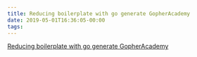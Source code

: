 ```yaml
---
title: Reducing boilerplate with go generate GopherAcademy
date: 2019-05-01T16:36:05-00:00
tags:
---
```


[Reducing boilerplate with go generate GopherAcademy](https://blog.gopheracademy.com/advent-2015/reducing-boilerplate-with-go-generate/)
